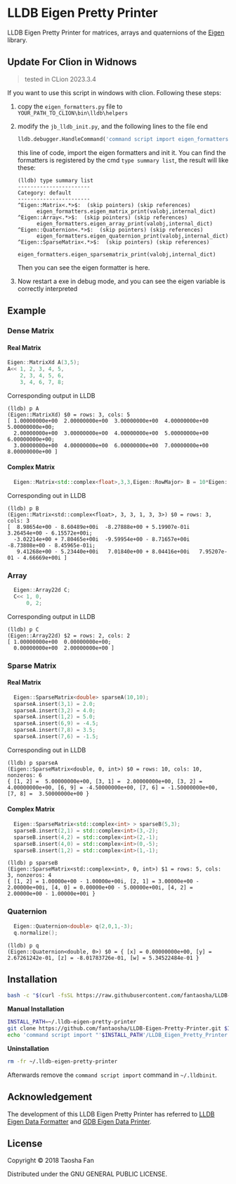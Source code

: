 # LLDB Eigen Pretty Printer

LLDB Eigen Pretty Printer for matrices, arrays and quaternions of the [Eigen](http://eigen.tuxfamily.org) library.

## Update For Clion in Widnows
> tested in CLion 2023.3.4

If you want to use this script in windows with clion. Following these steps:
1. copy the `eigen_formatters.py` file to `YOUR_PATH_TO_CLION\bin\lldb\helpers`
2. modify the `jb_lldb_init.py`, and the following lines to the file end
    ```python
    lldb.debugger.HandleCommand('command script import eigen_formatters')
    ```
    this line of code, import the eigen formatters and init it. You can find the 
    formatters is registered by the cmd `type summary list`, the result will like these: 

    ```
    (lldb) type summary list
    -----------------------
    Category: default
    -----------------------
    ^Eigen::Matrix<.*>$:  (skip pointers) (skip references)
          eigen_formatters.eigen_matrix_print(valobj,internal_dict)
    ^Eigen::Array<.*>$:  (skip pointers) (skip references)
          eigen_formatters.eigen_array_print(valobj,internal_dict)
    ^Eigen::Quaternion<.*>$:  (skip pointers) (skip references)
          eigen_formatters.eigen_quaternion_print(valobj,internal_dict)
    ^Eigen::SparseMatrix<.*>$:  (skip pointers) (skip references)
          eigen_formatters.eigen_sparsematrix_print(valobj,internal_dict)
    ```
    Then you can see the eigen formatter is here.
3. Now restart a exe in debug mode, and you can see the eigen variable is correctly interpreted


## Example

### Dense Matrix
#### Real Matrix
```cpp
Eigen::MatrixXd A(3,5);
A<< 1, 2, 3, 4, 5,
    2, 3, 4, 5, 6,
    3, 4, 6, 7, 8;
```

Corresponding output in LLDB

```
(lldb) p A
(Eigen::MatrixXd) $0 = rows: 3, cols: 5
[ 1.00000000e+00  2.00000000e+00  3.00000000e+00  4.00000000e+00  5.00000000e+00;
  2.00000000e+00  3.00000000e+00  4.00000000e+00  5.00000000e+00  6.00000000e+00;
  3.00000000e+00  4.00000000e+00  6.00000000e+00  7.00000000e+00  8.00000000e+00 ]
```
#### Complex Matrix
```cpp
  Eigen::Matrix<std::complex<float>,3,3,Eigen::RowMajor> B = 10*Eigen::Matrix<std::complex<float>,3,3>::Random();
```
Corresponding out in LLDB
```lldb
(lldb) p B
(Eigen::Matrix<std::complex<float>, 3, 3, 1, 3, 3>) $0 = rows: 3, cols: 3
[  8.98654e+00 - 8.60489e+00i  -8.27888e+00 + 5.19907e-01i   3.26454e+00 - 6.15572e+00i;
  -3.02214e+00 + 7.80465e+00i  -9.59954e+00 - 8.71657e+00i  -8.73808e+00 - 8.45965e-01i;
   9.41268e+00 - 5.23440e+00i   7.01840e+00 + 8.04416e+00i   7.95207e-01 - 4.66669e+00i ]
```
### Array

```cpp
  Eigen::Array22d C;
  C<< 1, 0,
      0, 2;
```

Corresponding output in LLDB

```
(lldb) p C
(Eigen::Array22d) $2 = rows: 2, cols: 2
[ 1.00000000e+00  0.00000000e+00;
  0.00000000e+00  2.00000000e+00 ]
```
### Sparse Matrix
#### Real Matrix
```cpp
  Eigen::SparseMatrix<double> sparseA(10,10);
  sparseA.insert(3,1) = 2.0;
  sparseA.insert(3,2) = 4.0;
  sparseA.insert(1,2) = 5.0;
  sparseA.insert(6,9) = -4.5;
  sparseA.insert(7,8) = 3.5;
  sparseA.insert(7,6) = -1.5;
```
Corresponding out in LLDB
```lldb
(lldb) p sparseA
(Eigen::SparseMatrix<double, 0, int>) $0 = rows: 10, cols: 10, nonzeros: 6
{ [1, 2] =  5.00000000e+00, [3, 1] =  2.00000000e+00, [3, 2] =  4.00000000e+00, [6, 9] = -4.50000000e+00, [7, 6] = -1.50000000e+00, [7, 8] =  3.50000000e+00 }
```
#### Complex Matrix
```cpp
  Eigen::SparseMatrix<std::complex<int> > sparseB(5,3);
  sparseB.insert(2,1) = std::complex<int>(3,-2);
  sparseB.insert(4,2) = std::complex<int>(2,-1);
  sparseB.insert(4,0) = std::complex<int>(0,-5);
  sparseB.insert(1,2) = std::complex<int>(1,-1);
```
```lldb
(lldb) p sparseB
(Eigen::SparseMatrix<std::complex<int>, 0, int>) $1 = rows: 5, cols: 3, nonzeros: 4
{ [1, 2] = 1.00000e+00 - 1.00000e+00i, [2, 1] = 3.00000e+00 - 2.00000e+00i, [4, 0] = 0.00000e+00 - 5.00000e+00i, [4, 2] = 2.00000e+00 - 1.00000e+00i }
```
### Quaternion
```cpp
  Eigen::Quaternion<double> q(2,0,1,-3);
  q.normalize();
```
```lldb
(lldb) p q
(Eigen::Quaternion<double, 0>) $0 = { [x] = 0.00000000e+00, [y] = 2.67261242e-01, [z] = -8.01783726e-01, [w] = 5.34522484e-01 }
```
## Installation

```bash
bash -c "$(curl -fsSL https://raw.githubusercontent.com/fantaosha/LLDB-Eigen-Pretty-Printer/master/tools/install.sh)"
```

__Manual Installation__

```bash
INSTALL_PATH=~/.lldb-eigen-pretty-printer
git clone https://github.com/fantaosha/LLDB-Eigen-Pretty-Printer.git $INSTALL_PATH
echo 'command script import "'$INSTALL_PATH'/LLDB_Eigen_Pretty_Printer.py"' >> ~/.lldbinit
```

__Uninstallation__

```bash
rm -fr ~/.lldb-eigen-pretty-printer
```

Afterwards remove the `command script import` command in `~/.lldbinit`.

## Acknowledgement

The development of this LLDB Eigen Pretty Printer has referred to [LLDB Eigen Data Formatter](https://github.com/tehrengruber/LLDB-Eigen-Data-Formatter) and [GDB Eigen Data Printer](https://github.com/RLovelett/eigen/tree/master/debug/gdb).

## License

Copyright © 2018 Taosha Fan

Distributed under the GNU GENERAL PUBLIC LICENSE.
